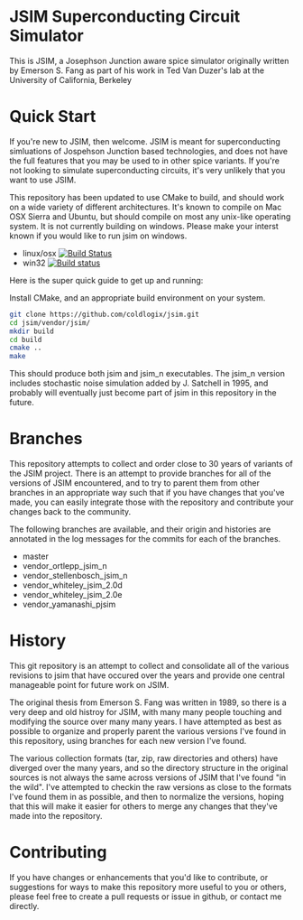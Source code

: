 JSIM Superconducting Circuit Simulator
======================================

This is JSIM, a Josephson Junction aware spice simulator
originally written by Emerson S. Fang as part of his work
in Ted Van Duzer's lab at the University of California, Berkeley

Quick Start
===========

If you're new to JSIM, then welcome.  JSIM is meant for superconducting
simluations of Jospehson Junction based technologies, and does not
have the full features that you may be used to in other spice variants.
If you're not looking to simulate superconducting circuits, it's very
unlikely that you want to use JSIM.

This repository has been updated to use CMake to build, and should work
on a wide variety of different architectures.  It's known to compile on
Mac OSX Sierra and Ubuntu, but should compile on most any unix-like
operating system.  It is not currently building on windows.  Please make
your interst known if you would like to run jsim on windows.

* linux/osx [![Build Status](https://travis-ci.org/coldlogix/jsim.svg?branch=master)](https://travis-ci.org/coldlogix/jsim)
* win32 [![Build status](https://ci.appveyor.com/api/projects/status/472h0i7icsdekb1n?svg=true)](https://ci.appveyor.com/project/coldlogix/jsim)

Here is the super quick guide to get up and running:

Install CMake, and an appropriate build environment on your system.
```bash
git clone https://github.com/coldlogix/jsim.git
cd jsim/vendor/jsim/
mkdir build
cd build
cmake ..
make
```

This should produce both jsim and jsim_n executables.  The jsim_n
version includes stochastic noise simulation added by J. Satchell in 1995,
and probably will eventually just become part of jsim in this repository
in the future.

Branches
========

This repository attempts to collect and order close to 30 years of
variants of the JSIM project.  There is an attempt to provide branches
for all of the versions of JSIM encountered, and to try to parent them
from other branches in an appropriate way such that if you have changes
that you've made, you can easily integrate those with the repository
and contribute your changes back to the community.

The following branches are available, and their origin and histories are
annotated in the log messages for the commits for each of the branches.

*  master
*  vendor_ortlepp_jsim_n
*  vendor_stellenbosch_jsim_n
*  vendor_whiteley_jsim_2.0d
*  vendor_whiteley_jsim_2.0e
*  vendor_yamanashi_pjsim

History
=======

This git repository is an attempt to collect and consolidate all
of the various revisions to jsim that have occured over the years
and provide one central manageable point for future work on JSIM.

The original thesis from Emerson S. Fang was written in 1989, so
there is a very deep and old histroy for JSIM, with many many people
touching and modifying the source over many many years.  I have
attempted as best as possible to organize and properly parent the 
various versions I've found in this repository, using branches for
each new version I've found.

The various collection formats (tar, zip, raw directories and others)
have diverged over the many years, and so the directory structure in
the original sources is not always the same across versions of JSIM
that I've found "in the wild". I've attempted to checkin the raw
versions as close to the formats I've found them in as possible, and
then to normalize the versions, hoping that this will make it easier
for others to merge any changes that they've made into the repository.

Contributing
============

If you have changes or enhancements that you'd like to contribute,
or suggestions for ways to make this repository more useful to you
or others, please feel free to create a pull requests or issue in
github, or contact me directly.

